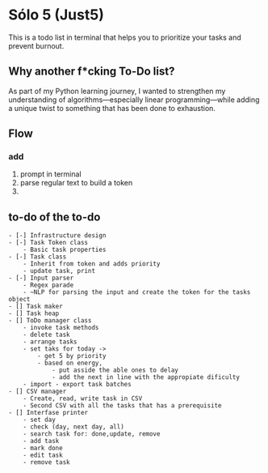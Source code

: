 # Sólo 5 (Just5)

This is a todo list in terminal that helps you to prioritize your tasks and prevent burnout.

## Why another f*cking To-Do list?

As part of my Python learning journey, I wanted to strengthen my understanding of algorithms—especially linear programming—while adding a unique twist to something that has been done to exhaustion.

## Flow

### add

1. prompt in terminal
2. parse regular text to build a token
3.

## to-do of the to-do

    - [-] Infrastructure design
    - [-] Task Token class
        - Basic task properties
    - [-] Task class
        - Inherit from token and adds priority
        - update task, print
    - [-] Input parser
        - Regex parade
        - ~NLP for parsing the input and create the token for the tasks object
    - [] Task maker
    - [] Task heap
    - [] ToDo manager class
        - invoke task methods
        - delete task
        - arrange tasks
        - set taks for today -> 
            - get 5 by priority
            - based on energy, 
                - put asside the able ones to delay 
                - add the next in line with the appropiate dificulty
        - import - export task batches
    - [] CSV manager
        - Create, read, write task in CSV
        - Second CSV with all the tasks that has a prerequisite
    - [] Interfase printer
        - set day
        - check (day, next day, all)
        - search task for: done,update, remove
        - add task
        - mark done
        - edit task
        - remove task
